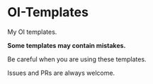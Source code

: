 # OI-Templates
My OI templates.

__Some templates may contain mistakes.__

Be careful when you are using these templates.

Issues and PRs are always welcome.